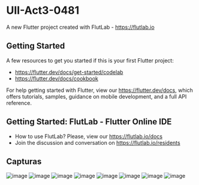 # UII-Act3-0481

A new Flutter project created with FlutLab - https://flutlab.io

## Getting Started

A few resources to get you started if this is your first Flutter project:

- https://flutter.dev/docs/get-started/codelab
- https://flutter.dev/docs/cookbook

For help getting started with Flutter, view our
https://flutter.dev/docs, which offers tutorials,
samples, guidance on mobile development, and a full API reference.

## Getting Started: FlutLab - Flutter Online IDE

- How to use FlutLab? Please, view our https://flutlab.io/docs
- Join the discussion and conversation on https://flutlab.io/residents

## Capturas
![image](https://github.com/DAHolguin/UIIAct3/assets/143548047/a11104ce-0e10-443c-a287-a7fd94897463)
![image](https://github.com/DAHolguin/UIIAct3/assets/143548047/8d57e540-2fa0-48b3-b3bc-45b776b23bd4)
![image](https://github.com/DAHolguin/UIIAct3/assets/143548047/7aa1f1f3-db94-4eee-ba8e-2fdf5fb7970e)
![image](https://github.com/DAHolguin/UIIAct3/assets/143548047/88eba79e-c597-42b8-a274-76c6912af3cb)
![image](https://github.com/DAHolguin/UIIAct3/assets/143548047/a3580ce0-1a2b-49b5-8503-a7a2315320c5)
![image](https://github.com/DAHolguin/UIIAct3/assets/143548047/443e4563-d0e8-4434-8653-bf72ebc49e43)
![image](https://github.com/DAHolguin/UIIAct3/assets/143548047/4ae4bd8d-0621-4978-9f7d-8d21a90b4575)
![image](https://github.com/DAHolguin/UIIAct3/assets/143548047/44027f3b-c0bb-4c22-9a0b-86273e15637a)






